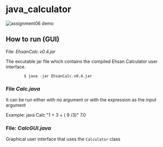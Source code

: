 # java_calculator

![assignment06 demo](https://user-images.githubusercontent.com/13570487/74612633-4898b180-50c4-11ea-9de4-9ef6b3480b86.jpg)

## How to run (GUI)
File: *EhsanCalc.v0.4.jar*

The excutable jar file which contains the compiled Ehsan Calculator user interface.

            $ java -jar EhsanCalc.v0.4.jar



### File *Calc.java*

It can be run either with no argument or with the expression as the input argument

Example:
            java Calc "1 + 3 + ( 9 /3)"
            7.0
            
### File: *CalcGUI.java*

Graphical user interface that uses the `Calculator` class
